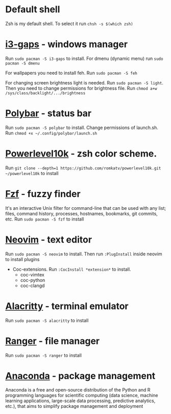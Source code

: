 # Default shell

Zsh is my default shell. To select it run `chsh -s $(which zsh)`

# [i3-gaps](https://github.com/Airblader/i3) - windows manager

Run `sudo pacman -S i3-gaps` to install. For dmenu (dynamic menu) run `sudo pacman -S dmenu`

For wallpapers you need to install feh. Run `sudo pacman -S feh`

For changing screen brightness light is needed. Run `sudo pacman -S light`. Then you need to change permissions for brightness file. Run `chmod a+w /sys/class/backlight/.../brightness`

# [Polybar](https://github.com/polybar/polybar) - status bar

Run `sudo pacman -S polybar` to install. Change permissions of launch.sh. Run `chmod +x ~/.config/polybar/launch.sh`

# [Powerlevel10k](https://github.com/romkatv/powerlevel10k) - zsh color scheme.

Run `git clone --depth=1 https://github.com/romkatv/powerlevel10k.git ~/powerlevel10k` to install

# [Fzf](https://github.com/junegunn/fzf) - fuzzy finder

It's an interactive Unix filter for command-line that can be used with any list; files, command history, processes, hostnames, bookmarks, git commits, etc.
Run `sudo pacman -S fzf` to install

# [Neovim](https://github.com/neovim/neovim) - text editor

Run `sudo pacman -S neovim` to install. Then run `:PlugInstall` inside neovim to install plugins
- Coc-extensions. Run `:CocInstall *extension*` to install.
    + coc-vimtex
    + coc-python
    + coc-clangd

# [Alacritty](https://github.com/alacritty/alacritty) - terminal emulator
Run `sudo pacman -S alacritty` to install

# [Ranger](https://github.com/ranger/ranger) - file manager

Run `sudo pacman -S ranger` to install

# [Anaconda](https://www.anaconda.com/) - package management

Anaconda is a free and open-source distribution of the Python and R programming languages for scientific computing (data science, machine learning applications, large-scale data processing, predictive analytics, etc.), that aims to simplify package management and deployment

